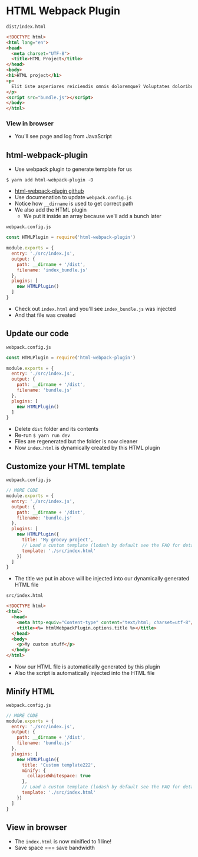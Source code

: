 # HTML Webpack Plugin
`dist/index.html`

```html
<!DOCTYPE html>
<html lang="en">
<head>
  <meta charset="UTF-8">
  <title>HTML Project</title>
</head>
<body>
<h1>HTML project</h1>  
<p>
  Elit iste asperiores reiciendis omnis doloremque? Voluptates doloribus adipisci laborum adipisci eos. Facere vel praesentium non sit fugit error? Repudiandae eveniet provident sint libero accusantium! Vero minus laudantium necessitatibus recusandae
</p>
<script src="bundle.js"></script>
</body>
</html>
```

### View in browser
* You'll see page and log from JavaScript

## html-webpack-plugin
* Use webpack plugin to generate template for us

`$ yarn add html-webpack-plugin -D`

* [html-webpack-plugin github](https://github.com/jantimon/html-webpack-plugin)
* Use documenation to update `webpack.config.js`
* Notice how `__dirname` is used to get correct path
* We also add the HTML plugin
    - We put it inside an array because we'll add a bunch later

`webpack.config.js`

```js
const HTMLPlugin = require('html-webpack-plugin')

module.exports = {
  entry: './src/index.js',
  output: {
    path: __dirname + '/dist',
    filename: 'index_bundle.js'
  },
  plugins: [
    new HTMLPlugin()
  ]
}
```

* Check out `index.html` and you'll see `index_bundle.js` was injected
* And that file was created

## Update our code
`webpack.config.js`

```js
const HTMLPlugin = require('html-webpack-plugin')

module.exports = {
  entry: './src/index.js',
  output: {
    path: __dirname + '/dist',
    filename: 'bundle.js'
  },
  plugins: [
    new HTMLPlugin()
  ]
}
```

* Delete `dist` folder and its contents
* Re-run `$ yarn run dev`
* Files are regenerated but the folder is now cleaner
* Now `index.html` is dynamically created by this HTML plugin

## Customize your HTML template
`webpack.config.js`

```js
// MORE CODE
module.exports = {
  entry: './src/index.js',
  output: {
    path: __dirname + '/dist',
    filename: 'bundle.js'
  },
  plugins: [
    new HTMLPlugin({
      title: 'My groovy project',
      // Load a custom template (lodash by default see the FAQ for details)
      template: './src/index.html'
    })
  ]
}
```

* The title we put in above will be injected into our dynamically generated HTML file

`src/index.html`

```html
<!DOCTYPE html>
<html>
  <head>
    <meta http-equiv="Content-type" content="text/html; charset=utf-8"/>
    <title><%= htmlWebpackPlugin.options.title %></title>
  </head>
  <body>
    <p>My custom stuff</p>
  </body>
</html>
```

* Now our HTML file is automatically generated by this plugin
* Also the script is automatically injected into the HTML file

## Minify HTML
`webpack.config.js`

```js
// MORE CODE
module.exports = {
  entry: './src/index.js',
  output: {
    path: __dirname + '/dist',
    filename: 'bundle.js'
  },
  plugins: [
    new HTMLPlugin({
      title: 'Custom template222',
      minify: {
        collapseWhitespace: true
      },
      // Load a custom template (lodash by default see the FAQ for details)
      template: './src/index.html'
    })
  ]
}
```

## View in browser
* The `index.html` is now minified to 1 line!
* Save space === save bandwidth
